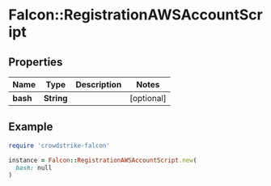 # Falcon::RegistrationAWSAccountScript

## Properties

| Name | Type | Description | Notes |
| ---- | ---- | ----------- | ----- |
| **bash** | **String** |  | [optional] |

## Example

```ruby
require 'crowdstrike-falcon'

instance = Falcon::RegistrationAWSAccountScript.new(
  bash: null
)
```

